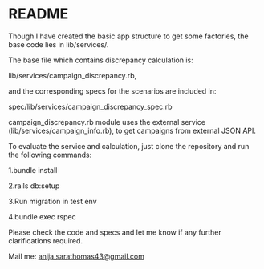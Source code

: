 # README
Though I have created the basic app structure to get some factories, the base code lies in lib/services/.

The base file which contains discrepancy calculation is:

  lib/services/campaign_discrepancy.rb,
  
  and the corresponding specs for the scenarios are included in:
 
  spec/lib/services/campaign_discrepancy_spec.rb

campaign_discrepancy.rb module uses the external service (lib/services/campaign_info.rb), to get campaigns from external JSON API.

To evaluate the service and calculation, just clone the repository and run the following commands:

 1.bundle install
 
 2.rails db:setup
 
 3.Run migration in test env
 
 4.bundle exec rspec
 
 Please check the code and specs and let me know if any further clarifications required.
 
 Mail me: anija.sarathomas43@gmail.com
